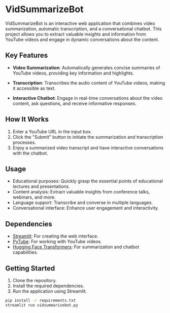 # VidSummarizeBot

VidSummarizeBot is an interactive web application that combines video summarization, automatic transcription, and a conversational chatbot. This project allows you to extract valuable insights and information from YouTube videos and engage in dynamic conversations about the content.

## Key Features

- **Video Summarization**: Automatically generates concise summaries of YouTube videos, providing key information and highlights.

- **Transcription**: Transcribes the audio content of YouTube videos, making it accessible as text.

- **Interactive Chatbot**: Engage in real-time conversations about the video content, ask questions, and receive informative responses.

## How It Works

1. Enter a YouTube URL in the input box.
2. Click the "Submit" button to initiate the summarization and transcription processes.
3. Enjoy a summarized video transcript and have interactive conversations with the chatbot.

## Usage

- Educational purposes: Quickly grasp the essential points of educational lectures and presentations.
- Content analysis: Extract valuable insights from conference talks, webinars, and more.
- Language support: Transcribe and converse in multiple languages.
- Conversational interface: Enhance user engagement and interactivity.

## Dependencies

- [Streamlit](https://streamlit.io/): For creating the web interface.
- [PyTube](https://python-pytube.readthedocs.io/): For working with YouTube videos.
- [Hugging Face Transformers](https://huggingface.co/transformers/): For summarization and chatbot capabilities.

## Getting Started

1. Clone the repository.
2. Install the required dependencies.
3. Run the application using Streamlit.

```bash
pip install -r requirements.txt
streamlit run vidsummarizebot.py
